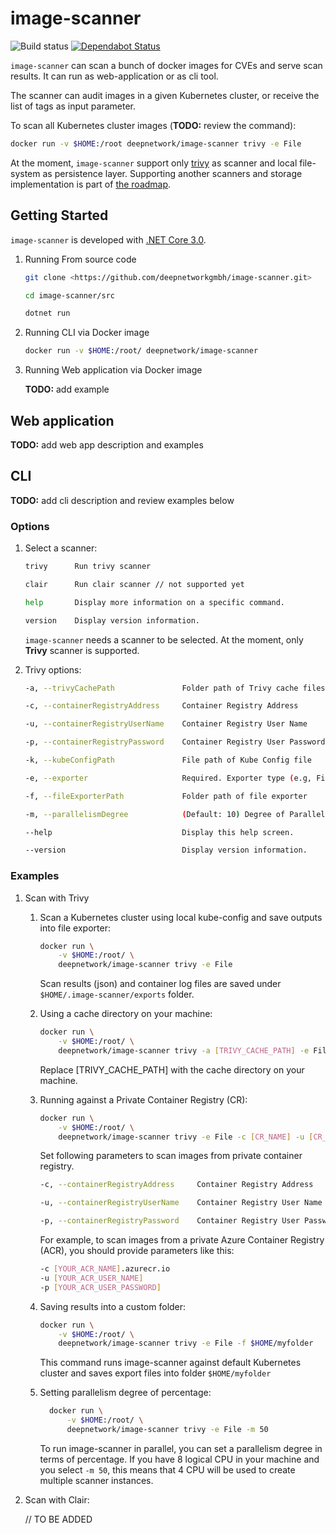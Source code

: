 # image-scanner

![Build status](https://github.com/deepnetworkgmbh/image-scanner/workflows/ci-master/badge.svg)
[![Dependabot Status](https://api.dependabot.com/badges/status?host=github&repo=deepnetworkgmbh/image-scanner)](https://dependabot.com)

`image-scanner` can scan a bunch of docker images for CVEs and serve scan results. It can run as web-application or as cli tool.

The scanner can audit images in a given Kubernetes cluster, or receive the list of tags as input parameter.

To scan all Kubernetes cluster images (**TODO:** review the command):

```bash
docker run -v $HOME:/root deepnetwork/image-scanner trivy -e File
```

At the moment, `image-scanner` support only [trivy](https://github.com/aquasecurity/trivy) as scanner and local file-system as persistence layer. Supporting another scanners and storage implementation is part of [the roadmap](./ROADMAP.md).

## Getting Started

`image-scanner` is developed with [.NET Core 3.0](https://dotnet.microsoft.com/download/dotnet-core/3.0).

1. Running From source code

    ```bash
    git clone <https://github.com/deepnetworkgmbh/image-scanner.git>

    cd image-scanner/src

    dotnet run
    ```

2. Running CLI via Docker image

    ```bash
    docker run -v $HOME:/root/ deepnetwork/image-scanner
    ```

3. Running Web application via Docker image

    **TODO:** add example

## Web application

**TODO:** add web app description and examples

## CLI

**TODO:** add cli description and review examples below

### Options

1. Select a scanner:

    ```bash
    trivy      Run trivy scanner

    clair      Run clair scanner // not supported yet

    help       Display more information on a specific command.

    version    Display version information.
    ```

    `image-scanner` needs a scanner to be selected. At the moment, only **Trivy** scanner is supported.

2. Trivy options:

    ```bash
    -a, --trivyCachePath               Folder path of Trivy cache files

    -c, --containerRegistryAddress     Container Registry Address

    -u, --containerRegistryUserName    Container Registry User Name

    -p, --containerRegistryPassword    Container Registry User Password

    -k, --kubeConfigPath               File path of Kube Config file

    -e, --exporter                     Required. Exporter type (e.g, File)

    -f, --fileExporterPath             Folder path of file exporter

    -m, --parallelismDegree            (Default: 10) Degree of Parallelism

    --help                             Display this help screen.

    --version                          Display version information.
    ```

### Examples

1. Scan with Trivy

    1. Scan a Kubernetes cluster using local kube-config and save outputs into file exporter:

        ```bash
        docker run \
            -v $HOME:/root/ \
            deepnetwork/image-scanner trivy -e File
        ```

        Scan results (json) and container log files are saved under `$HOME/.image-scanner/exports` folder.

    2. Using a cache directory on your machine:

        ```bash
        docker run \
            -v $HOME:/root/ \
            deepnetwork/image-scanner trivy -a [TRIVY_CACHE_PATH] -e File
        ```

        Replace [TRIVY_CACHE_PATH] with the cache directory on your machine.

    3. Running against a Private Container Registry (CR):

        ```bash
        docker run \
            -v $HOME:/root/ \
            deepnetwork/image-scanner trivy -e File -c [CR_NAME] -u [CR_USER] -p [CR_USER_PASSWORD]
        ```

        Set following parameters to scan images from private container registry.

        ```bash
        -c, --containerRegistryAddress     Container Registry Address

        -u, --containerRegistryUserName    Container Registry User Name

        -p, --containerRegistryPassword    Container Registry User Password
        ```

        For example, to scan images from a private Azure Container Registry (ACR), you should provide parameters like this:

        ```bash
        -c [YOUR_ACR_NAME].azurecr.io
        -u [YOUR_ACR_USER_NAME]
        -p [YOUR_ACR_USER_PASSWORD]
        ```

    4. Saving results into a custom folder:

        ```bash
        docker run \
            -v $HOME:/root/ \
            deepnetwork/image-scanner trivy -e File -f $HOME/myfolder
        ```  

        This command runs image-scanner against default Kubernetes cluster and
        saves export files into folder `$HOME/myfolder`

    5. Setting parallelism degree of percentage:

        ```bash
          docker run \
              -v $HOME:/root/ \
              deepnetwork/image-scanner trivy -e File -m 50
        ```

        To run image-scanner in parallel, you can set a parallelism degree in terms of percentage.
        If you have 8 logical CPU in your machine and you select `-m 50`, this means that 4 CPU will be used
        to create multiple scanner instances.

2. Scan with Clair:

    // TO BE ADDED
